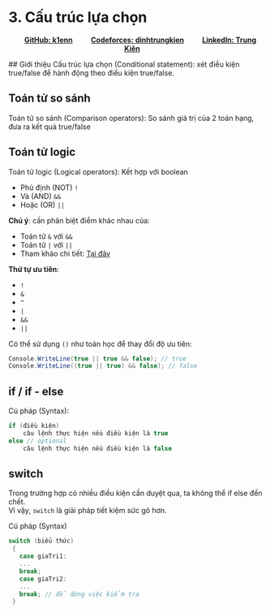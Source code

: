 # 3. Cấu trúc lựa chọn

<div align="center">
  <p>
    <strong><a style="padding: 1rem;" href="https://github.com/k1enn" target="_blank">GitHub: k1enn</a></strong>
    <strong><a style="padding: 1rem;"href="https://codeforces.com/profile/dinhtrungkien" target="_blank">Codeforces: dinhtrungkien</a></strong>
    <strong><a style="padding: 1rem;"href="https://www.linkedin.com/in/ki%C3%AAn-trung-1645b532a/" target="_blank">LinkedIn: Trung Kiên</a></strong>
  </p>
</div>
## Giới thiệu
Cấu trúc lựa chọn (Conditional statement): xét điều kiện true/false để hành động theo điều kiện true/false.

## Toán tử so sánh
Toán tử so sánh (Comparison operators): So sánh giá trị của 2 toán hạng, đưa ra kết quả true/false

## Toán tử logic
Toán tử logic (Logical operators): Kết hợp với boolean
 - Phủ định (NOT) `!`
 - Và (AND) `&&`
 - Hoặc (OR) `||`
 
**Chú ý**: cần phân biệt điểm khác nhau của:
- Toán tử `&` với `&&`
- Toán tử `|` với `||`
- Tham khảo chi tiết: [Tại đây](https://learn.microsoft.com/en-us/dotnet/csharp/language-reference/operators/boolean-logical-operators)

**Thứ tự ưu tiên**:
- `!`
- `&`
- `^`
- `|`
- `&&`
- `||`

Có thể sử dụng `()` như toán học để thay đổi độ ưu tiên:
```csharp
Console.WriteLine(true || true && false); // true
Console.WriteLine((true || true) && false); // false
```

## if / if - else
Cú pháp (Syntax):
```cs
if (điều kiện)
	câu lệnh thực hiện nếu điều kiện là true
else // optional
	câu lệnh thực hiện nếu điều kiện là false
```

## switch
Trong trường hợp có nhiều điều kiện cần duyệt qua, ta không thể if else đến chết.  
Vì vậy, `switch` là giải pháp tiết kiệm sức gõ hơn.

Cú pháp (Syntax)
```cs
switch (biểu thức)
 {
   case giaTri1:
   ... 
   break;
   case giaTri2:
   ... 
   break; // để dừng việc kiểm tra
 }
```
